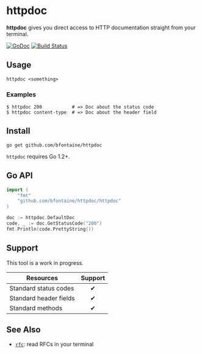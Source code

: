 # httpdoc

**httpdoc** gives you direct access to HTTP documentation straight from
your terminal.

[![GoDoc](https://godoc.org/github.com/bfontaine/httpdoc?status.svg)](https://godoc.org/github.com/bfontaine/httpdoc)
[![Build Status](https://travis-ci.org/bfontaine/httpdoc.svg?branch=master)](https://travis-ci.org/bfontaine/httpdoc)

## Usage

    httpdoc <something>

### Examples

    $ httpdoc 200           # => Doc about the status code
    $ httpdoc content-type  # => Doc about the header field

## Install

    go get github.com/bfontaine/httpdoc

`httpdoc` requires Go 1.2+.

## Go API

```go
import (
    "fmt"
    "github.com/bfontaine/httpdoc/httpdoc"
)

doc := httpdoc.DefaultDoc
code, _ := doc.GetStatusCode("200")
fmt.Println(code.PrettyString())
```

## Support

This tool is a work in progress.

| Resources                    | Support |
|------------------------------|:-------:|
| Standard status codes        | ✔       |
| Standard header fields       | ✔       |
| Standard methods             | ✔       |

## See Also

* [`rfc`][rfc-cli]: read RFCs in your terminal

[rfc-cli]: https://github.com/bfontaine/rfc#rfc

